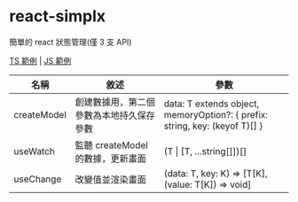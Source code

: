 # react-simplx

簡單的 react 狀態管理(僅 3 支 API)

[TS 範例](https://codesandbox.io/s/react-simplx--ts-crmum?file=/src/App.tsx) | [JS 範例](https://codesandbox.io/s/react-simplx--js-xivj8?file=/src/App.js)


|名稱|敘述|參數|
|-|-|-|
|createModel|創建數據用，第二個參數為本地持久保存參數|data: T extends object, memoryOption?: { prefix: string, key: (keyof T)[] }|
|useWatch|監聽 createModel 的數據，更新畫面|(T \| [T, ...string[]])[]|
|useChange|改變值並渲染畫面|(data: T, key: K) => [T[K], (value: T[K]) => void]|
